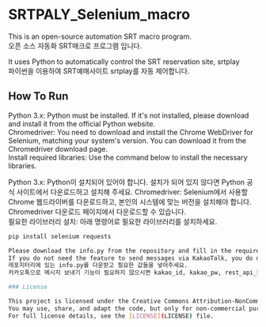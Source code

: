 # SRTPALY_Selenium_macro
This is an open-source automation SRT macro program.  
오픈 소스 자동화 SRT매크로 프로그램 입니다.  

It uses Python to automatically control the SRT reservation site, srtplay  
파이썬을 이용하여  SRT예매사이트 srtplay를 자동 제어합니다.  

## How To Run
Python 3.x: Python must be installed. If it's not installed, please download and install it from the official Python website.  
Chromedriver: You need to download and install the Chrome WebDriver for Selenium, matching your system's version. You can download it from the Chromedriver download page.  
Install required libraries: Use the command below to install the necessary libraries.  

Python 3.x: Python이 설치되어 있어야 합니다. 설치가 되어 있지 않다면 Python 공식 사이트에서 다운로드하고 설치해 주세요. 
Chromedriver: Selenium에서 사용할 Chrome 웹드라이버를 다운로드하고, 본인의 시스템에 맞는 버전을 설치해야 합니다. Chromedriver 다운로드 페이지에서 다운로드할 수 있습니다.  
필요한 라이브러리 설치: 아래 명령어로 필요한 라이브러리를 설치하세요.  
```bash
pip install selenium requests  

Please download the info.py from the repository and fill in the required values.
If you do not need the feature to send messages via KakaoTalk, you do not need to provide the kakao_id, kakao_pw, and rest_api_key values.  
레포지터리에 있는 info.py를 다운받고 필요한 값들을 넣어주세요.  
카카오톡으로 메시지 보내기 기능이 필요하지 않으시면 kakao_id, kakao_pw, rest_api_key 값을 작성하지 않으셔도 됩니다.  

### License

This project is licensed under the Creative Commons Attribution-NonCommercial 4.0 International (CC BY-NC 4.0).  
You may use, share, and adapt the code, but only for non-commercial purposes. Attribution is required.  
For full license details, see the [LICENSE](LICENSE) file.
